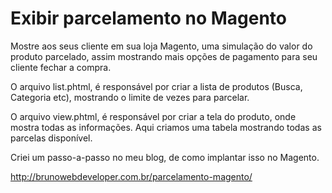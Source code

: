 Exibir parcelamento no Magento
====================

Mostre aos seus cliente em sua loja Magento, uma simulação do valor do produto parcelado, assim mostrando mais opções de pagamento para seu cliente fechar a compra.

O arquivo list.phtml, é responsável por criar a lista de produtos (Busca, Categoria etc), mostrando o limite de vezes para parcelar.

O arquivo view.phtml, é responsável por criar a tela do produto, onde mostra todas as informações. Aqui criamos uma tabela mostrando todas as parcelas disponível.

Criei um passo-a-passo no meu blog, de como implantar isso no Magento.

http://brunowebdeveloper.com.br/parcelamento-magento/
